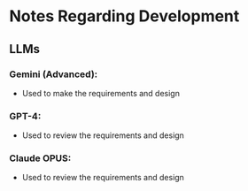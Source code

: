 # Notes Regarding Development

## LLMs

### Gemini (Advanced):
- Used to make the requirements and design


### GPT-4:
- Used to review the requirements and design

### Claude OPUS:
- Used to review the requirements and design
